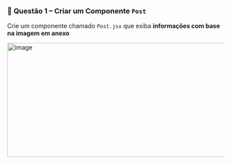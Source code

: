 ### 📌 **Questão 1 – Criar um Componente** `Post `

Crie um componente chamado `Post.jsx` que exiba **informações com base na imagem em anexo**

<img width="1138" height="265" alt="image" src="https://github.com/user-attachments/assets/905ff4ea-8ddc-41a9-a2e5-d74652b033ed" />
